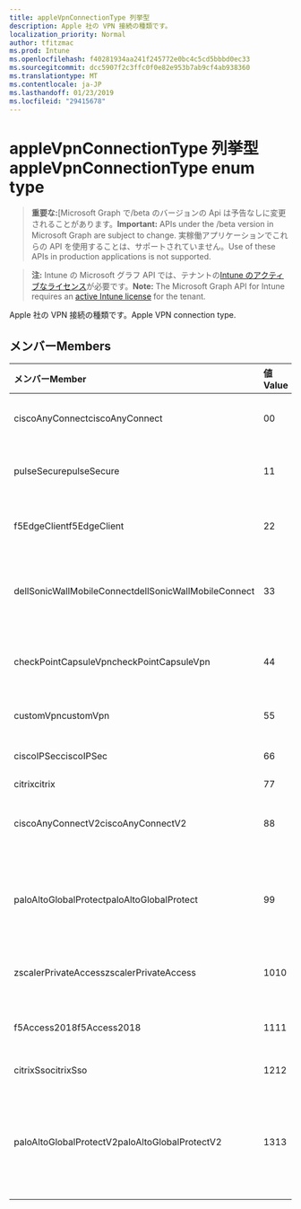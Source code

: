 ```yaml
---
title: appleVpnConnectionType 列挙型
description: Apple 社の VPN 接続の種類です。
localization_priority: Normal
author: tfitzmac
ms.prod: Intune
ms.openlocfilehash: f40281934aa241f245772e0bc4c5cd5bbbd0ec33
ms.sourcegitcommit: dcc5907f2c3ffc0f0e82e953b7ab9cf4ab938360
ms.translationtype: MT
ms.contentlocale: ja-JP
ms.lasthandoff: 01/23/2019
ms.locfileid: "29415678"
---
```

# <a name="applevpnconnectiontype-enum-type"></a><span data-ttu-id="76a32-103">appleVpnConnectionType 列挙型</span><span class="sxs-lookup"><span data-stu-id="76a32-103">appleVpnConnectionType enum type</span></span>

> <span data-ttu-id="76a32-104">**重要な:**[Microsoft Graph で/beta のバージョンの Api は予告なしに変更されることがあります。</span><span class="sxs-lookup"><span data-stu-id="76a32-104">**Important:** APIs under the /beta version in Microsoft Graph are subject to change.</span></span> <span data-ttu-id="76a32-105">実稼働アプリケーションでこれらの API を使用することは、サポートされていません。</span><span class="sxs-lookup"><span data-stu-id="76a32-105">Use of these APIs in production applications is not supported.</span></span>

> <span data-ttu-id="76a32-106">**注:** Intune の Microsoft グラフ API では、テナントの[Intune のアクティブなライセンス](https://go.microsoft.com/fwlink/?linkid=839381)が必要です。</span><span class="sxs-lookup"><span data-stu-id="76a32-106">**Note:** The Microsoft Graph API for Intune requires an [active Intune license](https://go.microsoft.com/fwlink/?linkid=839381) for the tenant.</span></span>

<span data-ttu-id="76a32-107">Apple 社の VPN 接続の種類です。</span><span class="sxs-lookup"><span data-stu-id="76a32-107">Apple VPN connection type.</span></span>

## <a name="members"></a><span data-ttu-id="76a32-108">メンバー</span><span class="sxs-lookup"><span data-stu-id="76a32-108">Members</span></span>
|<span data-ttu-id="76a32-109">メンバー</span><span class="sxs-lookup"><span data-stu-id="76a32-109">Member</span></span>|<span data-ttu-id="76a32-110">値</span><span class="sxs-lookup"><span data-stu-id="76a32-110">Value</span></span>|<span data-ttu-id="76a32-111">説明</span><span class="sxs-lookup"><span data-stu-id="76a32-111">Description</span></span>|
|:---|:---|:---|
|<span data-ttu-id="76a32-112">ciscoAnyConnect</span><span class="sxs-lookup"><span data-stu-id="76a32-112">ciscoAnyConnect</span></span>|<span data-ttu-id="76a32-113">0</span><span class="sxs-lookup"><span data-stu-id="76a32-113">0</span></span>|<span data-ttu-id="76a32-114">Cisco AnyConnect。</span><span class="sxs-lookup"><span data-stu-id="76a32-114">Cisco AnyConnect.</span></span>|
|<span data-ttu-id="76a32-115">pulseSecure</span><span class="sxs-lookup"><span data-stu-id="76a32-115">pulseSecure</span></span>|<span data-ttu-id="76a32-116">1</span><span class="sxs-lookup"><span data-stu-id="76a32-116">1</span></span>|<span data-ttu-id="76a32-117">パルスをセキュリティで保護します。</span><span class="sxs-lookup"><span data-stu-id="76a32-117">Pulse Secure.</span></span>|
|<span data-ttu-id="76a32-118">f5EdgeClient</span><span class="sxs-lookup"><span data-stu-id="76a32-118">f5EdgeClient</span></span>|<span data-ttu-id="76a32-119">2</span><span class="sxs-lookup"><span data-stu-id="76a32-119">2</span></span>|<span data-ttu-id="76a32-120">F5 キーを押してエッジのクライアントです。</span><span class="sxs-lookup"><span data-stu-id="76a32-120">F5 Edge Client.</span></span>|
|<span data-ttu-id="76a32-121">dellSonicWallMobileConnect</span><span class="sxs-lookup"><span data-stu-id="76a32-121">dellSonicWallMobileConnect</span></span>|<span data-ttu-id="76a32-122">3</span><span class="sxs-lookup"><span data-stu-id="76a32-122">3</span></span>|<span data-ttu-id="76a32-123">Dell SonicWALL モバイル接続します。</span><span class="sxs-lookup"><span data-stu-id="76a32-123">Dell SonicWALL Mobile Connection.</span></span>|
|<span data-ttu-id="76a32-124">checkPointCapsuleVpn</span><span class="sxs-lookup"><span data-stu-id="76a32-124">checkPointCapsuleVpn</span></span>|<span data-ttu-id="76a32-125">4</span><span class="sxs-lookup"><span data-stu-id="76a32-125">4</span></span>|<span data-ttu-id="76a32-126">ポイント カプセル VPN を確認してください。</span><span class="sxs-lookup"><span data-stu-id="76a32-126">Check Point Capsule VPN.</span></span>|
|<span data-ttu-id="76a32-127">customVpn</span><span class="sxs-lookup"><span data-stu-id="76a32-127">customVpn</span></span>|<span data-ttu-id="76a32-128">5</span><span class="sxs-lookup"><span data-stu-id="76a32-128">5</span></span>|<span data-ttu-id="76a32-129">VPN のユーザーを設定します。</span><span class="sxs-lookup"><span data-stu-id="76a32-129">Custom VPN.</span></span>|
|<span data-ttu-id="76a32-130">ciscoIPSec</span><span class="sxs-lookup"><span data-stu-id="76a32-130">ciscoIPSec</span></span>|<span data-ttu-id="76a32-131">6</span><span class="sxs-lookup"><span data-stu-id="76a32-131">6</span></span>|<span data-ttu-id="76a32-132">Cisco (IPSec)。</span><span class="sxs-lookup"><span data-stu-id="76a32-132">Cisco (IPSec).</span></span>|
|<span data-ttu-id="76a32-133">citrix</span><span class="sxs-lookup"><span data-stu-id="76a32-133">citrix</span></span>|<span data-ttu-id="76a32-134">7</span><span class="sxs-lookup"><span data-stu-id="76a32-134">7</span></span>|<span data-ttu-id="76a32-135">Citrix。</span><span class="sxs-lookup"><span data-stu-id="76a32-135">Citrix.</span></span>|
|<span data-ttu-id="76a32-136">ciscoAnyConnectV2</span><span class="sxs-lookup"><span data-stu-id="76a32-136">ciscoAnyConnectV2</span></span>|<span data-ttu-id="76a32-137">8</span><span class="sxs-lookup"><span data-stu-id="76a32-137">8</span></span>|<span data-ttu-id="76a32-138">Cisco AnyConnect V2。</span><span class="sxs-lookup"><span data-stu-id="76a32-138">Cisco AnyConnect V2.</span></span>|
|<span data-ttu-id="76a32-139">paloAltoGlobalProtect</span><span class="sxs-lookup"><span data-stu-id="76a32-139">paloAltoGlobalProtect</span></span>|<span data-ttu-id="76a32-140">9</span><span class="sxs-lookup"><span data-stu-id="76a32-140">9</span></span>|<span data-ttu-id="76a32-141">パロアルトの Alto ネットワーク GlobalProtect。</span><span class="sxs-lookup"><span data-stu-id="76a32-141">Palo Alto Networks GlobalProtect.</span></span>|
|<span data-ttu-id="76a32-142">zscalerPrivateAccess</span><span class="sxs-lookup"><span data-stu-id="76a32-142">zscalerPrivateAccess</span></span>|<span data-ttu-id="76a32-143">10</span><span class="sxs-lookup"><span data-stu-id="76a32-143">10</span></span>|<span data-ttu-id="76a32-144">Zscaler プライベート アクセス。</span><span class="sxs-lookup"><span data-stu-id="76a32-144">Zscaler Private Access.</span></span>|
|<span data-ttu-id="76a32-145">f5Access2018</span><span class="sxs-lookup"><span data-stu-id="76a32-145">f5Access2018</span></span>|<span data-ttu-id="76a32-146">11</span><span class="sxs-lookup"><span data-stu-id="76a32-146">11</span></span>|<span data-ttu-id="76a32-147">F5 キーを押してアクセス 2018。</span><span class="sxs-lookup"><span data-stu-id="76a32-147">F5 Access 2018.</span></span>|
|<span data-ttu-id="76a32-148">citrixSso</span><span class="sxs-lookup"><span data-stu-id="76a32-148">citrixSso</span></span>|<span data-ttu-id="76a32-149">12</span><span class="sxs-lookup"><span data-stu-id="76a32-149">12</span></span>|<span data-ttu-id="76a32-150">Citrix Sso です。</span><span class="sxs-lookup"><span data-stu-id="76a32-150">Citrix Sso.</span></span>|
|<span data-ttu-id="76a32-151">paloAltoGlobalProtectV2</span><span class="sxs-lookup"><span data-stu-id="76a32-151">paloAltoGlobalProtectV2</span></span>|<span data-ttu-id="76a32-152">13</span><span class="sxs-lookup"><span data-stu-id="76a32-152">13</span></span>|<span data-ttu-id="76a32-153">パロアルトでは、GlobalProtect V2 をネットワークします。</span><span class="sxs-lookup"><span data-stu-id="76a32-153">Palo Alto Networks GlobalProtect V2.</span></span>|




